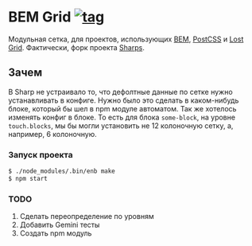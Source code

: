 # BEM Grid [![tag](https://img.shields.io/github/tag/bem-hackaton-12-16/bem-grid.svg?style=flat-square)](https://github.com/bem-hackaton-12-16/bem-grid/tags)

Модульная сетка, для проектов, использующих [BEM](https://ru.bem.info), [PostCSS](http://postcss.org) и [Lost Grid](https://github.com/peterramsing/lost).
Фактически, форк проекта [Sharps](https://github.com/theprotein/sharps).

## Зачем
В Sharp не устраивало то, что дефолтные данные по сетке нужно устанавливать в конфиге. Нужно было это сделать в каком-нибудь блоке, который бы шел в npm модуле автоматом.
Так же хотелось изменять конфиг в блоке. То есть для блока `some-block`, на уровне `touch.blocks`, мы бы могли установить не 12 колоночную сетку, а, например, 6 колоночную.

### Запуск проекта
```bash
$ ./node_modules/.bin/enb make
$ npm start
```

### TODO
1. Сделать переопределение по уровням
2. Добавить Gemini тесты
3. Создать npm модуль
